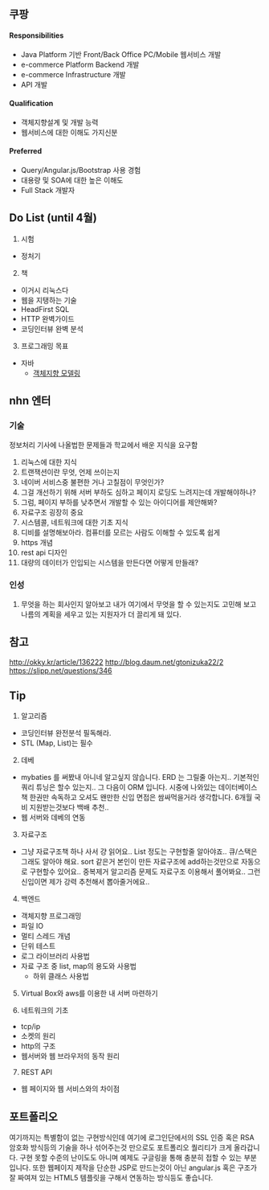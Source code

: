 


## 쿠팡
#### Responsibilities
- Java Platform 기반 Front/Back Office PC/Mobile 웹서비스 개발
- e-commerce Platform Backend 개발
- e-commerce Infrastructure 개발
- API 개발

#### Qualification
- 객체지향설계 및 개발 능력
- 웹서비스에 대한 이해도 가지신분

#### Preferred
- Query/Angular.js/Bootstrap 사용 경험
- 대용량 및 SOA에 대한 높은 이해도
- Full Stack 개발자


## Do List (until 4월)

1. 시험
- 정처기

2. 책
- 이거시 리눅스다
- 웹을 지탱하는 기술
- HeadFirst SQL
- HTTP 완벽가이드
- 코딩인터뷰 완벽 분석

3. 프로그래밍 목표
- 자바
  - [객체지향 모델링](http://okky.kr/article/358197)



## nhn 엔터

### 기술
정보처리 기사에 나올법한 문제들과 학교에서 배운 지식을 요구함

1. 리눅스에 대한 지식
2. 트랜잭션이란 무엇, 언제 쓰이는지
3. 네이버 서비스중 불편한 거나 고칠점이 무엇인가?
4. 그걸 개선하기 위해 서버 부하도 심하고 페이지 로딩도 느려지는데 개발해야하나?
5. 그럼, 페이지 부하를 낮추면서 개발할 수 있는 아이디어를 제안해봐?
6. 자료구조 굉장히 중요
7. 시스템콜, 네트워크에 대한 기초 지식
8. 디비를 설명해보아라. 컴퓨터를 모르는 사람도 이해할 수 있도록 쉽게
9. https 개념
10. rest api 디자인
11. 대량의 데이터가 인입되는 시스템을 만든다면 어떻게 만들래?


### 인성
1. 무엇을 하는 회사인지 알아보고 내가 여기에서 무엇을 할 수 있는지도 고민해 보고 나름의 계획을 세우고 있는 지원자가 더 끌리게 돼 있다.


## 참고
http://okky.kr/article/136222
http://blog.daum.net/gtonizuka22/2
https://slipp.net/questions/346


## Tip
1. 알고리즘
  - 코딩인터뷰 완전분석 필독해라.
  - STL (Map, List)는 필수

2. 데베
  - mybaties 를 써봤내 아니네 알고싶지 않습니다. ERD 는 그릴줄 아는지.. 기본적인 쿼리 튜닝은 할수 있는지.. 그 다음이 ORM 입니다. 시중에 나와있는 데이터베이스 책 한권만 속독하고 오셔도 왠만한 신입 면접은 쌈싸먹을거라 생각합니다. 6개월 국비 지원받는것보다 백배 추천..
  - 웹 서버와 데베의 연동

3. 자료구조
  - 그냥 자료구조책 하나 사서 걍 읽어요.. List 정도는 구현할줄 알아야죠.. 큐/스택은 그래도 알아야 해요. sort 같은거 본인이 만든 자료구조에 add하는것만으로 자동으로 구현할수 있어요.. 중복제거 알고리즘 문제도 자료구조 이용해서 풀어봐요.. 그런 신입이면 제가 강력 추천해서 뽑아줄거에요..

4. 백엔드
  - 객체지향 프로그래밍
  - 파일 IO
  - 멀티 스레드 개념
  - 단위 테스트
  - 로그 라이브러리 사용법
  - 자료 구조 중 list, map의 용도와 사용법
    - 하위 클래스 사용법

5. Virtual Box와 aws를 이용한 내 서버 마련하기

6. 네트워크의 기초
  - tcp/ip
  - 소켓의 원리
  - http의 구조
  - 웹서버와 웹 브라우저의 동작 원리

7. REST API
  - 웹 페이지와 웹 서비스와의 차이점

## 포트폴리오

  여기까지는 특별함이 없는 구현방식인데 여기에 로그인단에서의 SSL 인증 혹은 RSA 암호화 방식등의 기술을 하나 섞어주는것 만으로도 포트폴리오 퀄리티가 크게 올라갑니다. 구현 못할 수준의 난이도도 아니며 예제도 구글링을 통해 충분히 접할 수 있는 부분입니다. 또한 웹페이지 제작을 단순한 JSP로 만드는것이 아닌 angular.js 혹은 구조가 잘 짜여져 있는 HTML5 템플릿을 구해서 연동하는 방식등도 좋습니다.
